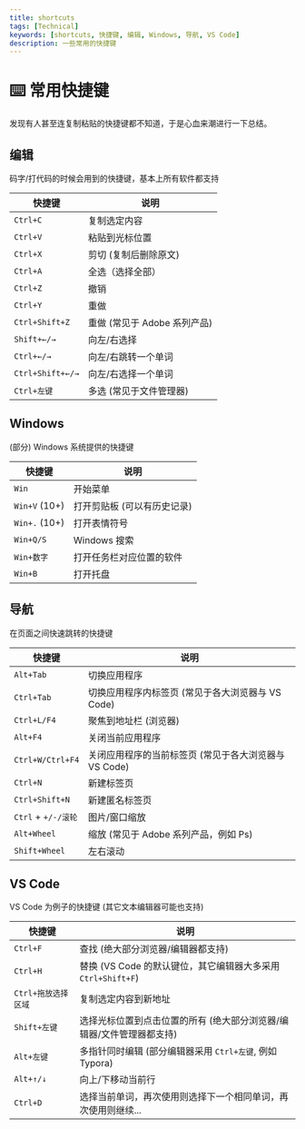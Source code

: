 ```yaml
---
title: shortcuts
tags: [Technical]
keywords: [shortcuts, 快捷键, 编辑, Windows, 导航, VS Code]
description: 一些常用的快捷键
---
```


# ⌨️ 常用快捷键

发现有人甚至连复制粘贴的快捷键都不知道，于是心血来潮进行一下总结。

## 编辑

码字/打代码的时候会用到的快捷键，基本上所有软件都支持

| 快捷键                  | 说明                         |
| ----------------------- | ---------------------------- |
| `Ctrl+C`         | 复制选定内容                 |
| `Ctrl+V`         | 粘贴到光标位置               |
| `Ctrl+X` | 剪切 (复制后删除原文) |
| `Ctrl+A`         | 全选（选择全部）             |
| `Ctrl+Z`         | 撤销                         |
| `Ctrl+Y`         | 重做                         |
| `Ctrl+Shift+Z`          | 重做 (常见于 Adobe 系列产品) |
| `Shift+←/→`      | 向左/右选择                  |
| `Ctrl+←/→`       | 向左/右跳转一个单词          |
| `Ctrl+Shift+←/→` | 向左/右选择一个单词          |
| `Ctrl+左键` | 多选 (常见于文件管理器) |

## Windows

(部分) Windows 系统提供的快捷键

| 快捷键        | 说明                        |
| ------------- | --------------------------- |
| `Win`         | 开始菜单                    |
| `Win+V` (10+) | 打开剪贴板 (可以有历史记录) |
| `Win+.` (10+) | 打开表情符号                |
| `Win+Q/S`     | Windows 搜索                |
| `Win+数字`    | 打开任务栏对应位置的软件    |
| `Win+B`       | 打开托盘                    |

## 导航

在页面之间快速跳转的快捷键

| 快捷键           | 说明                                        |
| ---------------- | ------------------------------------------- |
| `Alt+Tab` | 切换应用程序                                |
| `Ctrl+Tab`       | 切换应用程序内标签页 (常见于各大浏览器与 VS Code) |
| `Ctrl+L/F4` | 聚焦到地址栏 (浏览器) |
| `Alt+F4`  | 关闭当前应用程序                            |
| `Ctrl+W/Ctrl+F4` | 关闭应用程序的当前标签页 (常见于各大浏览器与 VS Code) |
| `Ctrl+N` | 新建标签页 |
| `Ctrl+Shift+N` | 新建匿名标签页 |
| `Ctrl` + `+/-/滚轮` | 图片/窗口缩放 |
| `Alt+Wheel` | 缩放 (常见于 Adobe 系列产品，例如 Ps) |
| `Shift+Wheel` | 左右滚动 |

## VS Code

VS Code 为例子的快捷键 (其它文本编辑器可能也支持)

| 快捷键              | 说明                                                         |
| ------------------- | ------------------------------------------------------------ |
| `Ctrl+F`            | 查找 (绝大部分浏览器/编辑器都支持)                           |
| `Ctrl+H`            | 替换 (VS Code 的默认键位，其它编辑器大多采用 `Ctrl+Shift+F`) |
| `Ctrl+拖放选择区域` | 复制选定内容到新地址                                         |
| `Shift+左键`        | 选择光标位置到点击位置的所有 (绝大部分浏览器/编辑器/文件管理器都支持) |
| `Alt+左键`          | 多指针同时编辑 (部分编辑器采用 `Ctrl+左键`, 例如 Typora)     |
| `Alt+↑/↓`           | 向上/下移动当前行                                            |
| `Ctrl+D`            | 选择当前单词，再次使用则选择下一个相同单词，再次使用则继续... |

